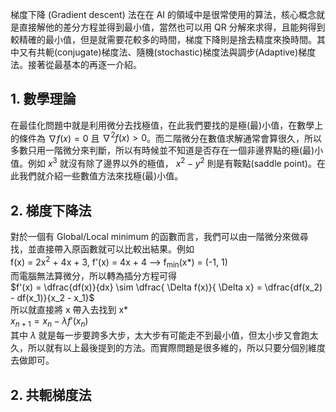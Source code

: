 梯度下降 (Gradient descent) 法在在 AI 的領域中是很常使用的算法，核心概念就是直接解他的差分方程並得到最小值，當然也可以用 QR 分解來求得，且能夠得到較精確的最小值，但是就需要花較多的時間，梯度下降則是捨去精度來換時間。其中又有共軛(conjugate)梯度法、隨機(stochastic)梯度法與調步(Adaptive)梯度法。接著從最基本的再逐一介紹。

## 1. 數學理論
在最佳化問題中就是利用微分去找極值，在此我們要找的是極(最)小值，在數學上的條件為 $\nabla f(x) = 0$ 且 $\nabla^2 f(x) > 0$。而二階微分在數值求解通常會算很久，所以多數只用一階微分來判斷，所以有時候並不知道是否存在一個非邊界點的極(最)小值。例如 $x^3$ 就沒有除了邊界以外的極值， $x^2 - y^2$ 則是有鞍點(saddle point)。在此我們就介紹一些數值方法來找極(最)小值。

## 2. 梯度下降法
對於一個有 Global/Local minimum 的函數而言，我們可以由一階微分來做尋找，並直接帶入原函數就可以比較出結果。例如\
f(x) = 2x<sup>2</sup> + 4x + 3, f'(x) = 4x + 4 --> f<sub>min</sub>(x*) = (-1, 1)\
而電腦無法算微分，所以轉為插分方程可得\
$f'(x) = \dfrac{df(x)}{dx} \sim \dfrac{ \Delta f(x)}{ \Delta x} = \dfrac{df(x_2) - df(x_1)}{x_2 - x_1}$\
所以就直接將 x 帶入去找到 x*\
$x_{n+1} = x_n - \lambda f'(x_n)$\
其中 $\lambda$ 就是每一步要跨多大步，太大步有可能走不到最小值，但太小步又會跑太久，所以就有以上最後提到的方法。而實際問題是很多維的，所以只要分個別維度去做即可。

## 2. 共軛梯度法
